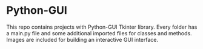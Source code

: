 # Python-GUI
This repo contains projects with Python-GUI Tkinter library.
Every folder has a main.py file and some additional imported files for classes and methods.
Images are included for building an interactive GUI interface.
